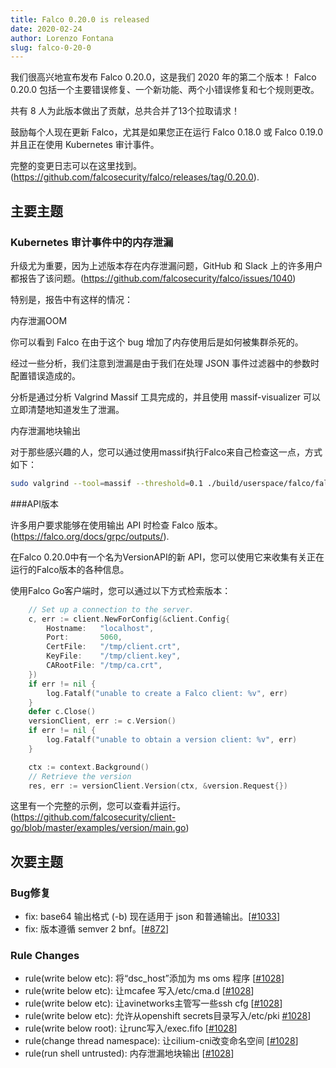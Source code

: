 ```yaml
---
title: Falco 0.20.0 is released
date: 2020-02-24
author: Lorenzo Fontana
slug: falco-0-20-0
---
```


我们很高兴地宣布发布 Falco 0.20.0，这是我们 2020 年的第二个版本！ Falco 0.20.0 包括一个主要错误修复、一个新功能、两个小错误修复和七个规则更改。

共有 8 人为此版本做出了贡献，总共合并了13个拉取请求！

鼓励每个人现在更新 Falco，尤其是如果您正在运行 Falco 0.18.0 或 Falco 0.19.0 并且正在使用 Kubernetes 审计事件。


完整的变更日志可以在这里找到。(https://github.com/falcosecurity/falco/releases/tag/0.20.0).

## 主要主题

### Kubernetes 审计事件中的内存泄漏

升级尤为重要，因为上述版本存在内存泄漏问题，GitHub 和 Slack 上的许多用户都报告了该问题。(https://github.com/falcosecurity/falco/issues/1040)

特别是，报告中有这样的情况：

内存泄漏OOM

你可以看到 Falco 在由于这个 bug 增加了内存使用后是如何被集群杀死的。

经过一些分析，我们注意到泄漏是由于我们在处理 JSON 事件过滤器中的参数时配置错误造成的。

分析是通过分析 Valgrind Massif 工具完成的，并且使用 massif-visualizer 可以立即清楚地知道发生了泄漏。

内存泄漏地块输出

对于那些感兴趣的人，您可以通过使用massif执行Falco来自己检查这一点，方式如下：


```bash
sudo valgrind --tool=massif --threshold=0.1 ./build/userspace/falco/falco   -c falco.yaml -r rules/falco_rules.yaml -r rules/k8s_audit_rules.yaml -r rules/falco_rules.local.yaml -M 100 
```


###API版本

许多用户要求能够在使用输出 API 时检查 Falco 版本。(https://falco.org/docs/grpc/outputs/).

在Falco 0.20.0中有一个名为VersionAPI的新 API，您可以使用它来收集有关正在运行的Falco版本的各种信息。

使用Falco Go客户端时，您可以通过以下方式检索版本：

```go
	// Set up a connection to the server.
	c, err := client.NewForConfig(&client.Config{
		Hostname:   "localhost",
		Port:       5060,
		CertFile:   "/tmp/client.crt",
		KeyFile:    "/tmp/client.key",
		CARootFile: "/tmp/ca.crt",
	})
	if err != nil {
		log.Fatalf("unable to create a Falco client: %v", err)
	}
	defer c.Close()
	versionClient, err := c.Version()
	if err != nil {
		log.Fatalf("unable to obtain a version client: %v", err)
	}

	ctx := context.Background()
	// Retrieve the version
	res, err := versionClient.Version(ctx, &version.Request{})
```

这里有一个完整的示例，您可以查看并运行。(https://github.com/falcosecurity/client-go/blob/master/examples/version/main.go)

## 次要主题

### Bug修复

* fix: base64 输出格式 (-b) 现在适用于 json 和普通输出。[[#1033](https://github.com/falcosecurity/falco/pull/1033)]
* fix: 版本遵循 semver 2 bnf。[[#872](https://github.com/falcosecurity/falco/pull/872)]

### Rule Changes

* rule(write below etc): 将“dsc_host”添加为 ms oms 程序 [[#1028](https://github.com/falcosecurity/falco/pull/1028)]
* rule(write below etc): 让mcafee 写入/etc/cma.d  [[#1028](https://github.com/falcosecurity/falco/pull/1028)]
* rule(write below etc): 让avinetworks主管写一些ssh cfg [[#1028](https://github.com/falcosecurity/falco/pull/1028)]
* rule(write below etc): 允许从openshift secrets目录写入/etc/pki [#1028](https://github.com/falcosecurity/falco/pull/1028)]
* rule(write below root): 让runc写入/exec.fifo [[#1028](https://github.com/falcosecurity/falco/pull/1028)]
* rule(change thread namespace): 让cilium-cni改变命名空间 [[#1028](https://github.com/falcosecurity/falco/pull/1028)]
* rule(run shell untrusted): 内存泄漏地块输出 [[#1028](https://github.com/falcosecurity/falco/pull/1028)]
